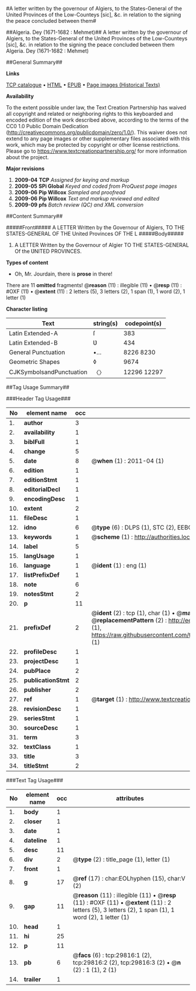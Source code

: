 #A letter written by the governour of Algiers, to the States-General of the United Provinces of the Low-Counteys [sic], &c. in relation to the signing the peace concluded between them#

##Algeria. Dey (1671-1682 : Mehmet)##
A letter written by the governour of Algiers, to the States-General of the United Provinces of the Low-Counteys [sic], &c. in relation to the signing the peace concluded between them
Algeria. Dey (1671-1682 : Mehmet)

##General Summary##

**Links**

[TCP catalogue](http://www.ota.ox.ac.uk/tcp/)  • 
[HTML](http://tei.it.ox.ac.uk/tcp/Texts-HTML/free/A26/A26541.html)  • 
[EPUB](http://tei.it.ox.ac.uk/tcp/Texts-EPUB/free/A26/A26541.epub) • 
[Page images (Historical Texts)](https://historicaltexts.jisc.ac.uk/eebo-99825434e)

**Availability**

To the extent possible under law, the Text Creation Partnership has waived all copyright and related or neighboring rights to this keyboarded and encoded edition of the work described above, according to the terms of the CC0 1.0 Public Domain Dedication (http://creativecommons.org/publicdomain/zero/1.0/). This waiver does not extend to any page images or other supplementary files associated with this work, which may be protected by copyright or other license restrictions. Please go to https://www.textcreationpartnership.org/ for more information about the project.

**Major revisions**

1. __2009-04__ __TCP__ *Assigned for keying and markup*
1. __2009-05__ __SPi Global__ *Keyed and coded from ProQuest page images*
1. __2009-06__ __Pip Willcox__ *Sampled and proofread*
1. __2009-06__ __Pip Willcox__ *Text and markup reviewed and edited*
1. __2009-09__ __pfs__ *Batch review (QC) and XML conversion*

##Content Summary##

#####Front#####
A LETTER Written by the Governour of Algiers, TO THE STATES-GENERAL OF THE United Provinces OF THE L
#####Body#####

1. A LETTER Written by the Governour of Algier TO THE STATES-GENERAL Of the ƲNITED PROVINCES.

**Types of content**

  * Oh, Mr. Jourdain, there is **prose** in there!

There are 11 **omitted** fragments! 
 @__reason__ (11) : illegible (11)  •  @__resp__ (11) : #OXF (11)  •  @__extent__ (11) : 2 letters (5), 3 letters (2), 1 span (1), 1 word (2), 1 letter (1)

**Character listing**


|Text|string(s)|codepoint(s)|
|---|---|---|
|Latin Extended-A|ſ|383|
|Latin Extended-B|Ʋ|434|
|General Punctuation|•…|8226 8230|
|Geometric Shapes|◊|9674|
|CJKSymbolsandPunctuation|〈〉|12296 12297|

##Tag Usage Summary##

###Header Tag Usage###

|No|element name|occ|attributes|
|---|---|---|---|
|1.|__author__|3||
|2.|__availability__|1||
|3.|__biblFull__|1||
|4.|__change__|5||
|5.|__date__|8| @__when__ (1) : 2011-04 (1)|
|6.|__edition__|1||
|7.|__editionStmt__|1||
|8.|__editorialDecl__|1||
|9.|__encodingDesc__|1||
|10.|__extent__|2||
|11.|__fileDesc__|1||
|12.|__idno__|6| @__type__ (6) : DLPS (1), STC (2), EEBO-CITATION (1), PROQUEST (1), VID (1)|
|13.|__keywords__|1| @__scheme__ (1) : http://authorities.loc.gov/ (1)|
|14.|__label__|5||
|15.|__langUsage__|1||
|16.|__language__|1| @__ident__ (1) : eng (1)|
|17.|__listPrefixDef__|1||
|18.|__note__|6||
|19.|__notesStmt__|2||
|20.|__p__|11||
|21.|__prefixDef__|2| @__ident__ (2) : tcp (1), char (1)  •  @__matchPattern__ (2) : ([0-9\-]+):([0-9IVX]+) (1), (.+) (1)  •  @__replacementPattern__ (2) : http://eebo.chadwyck.com/downloadtiff?vid=$1&page=$2 (1), https://raw.githubusercontent.com/textcreationpartnership/Texts/master/tcpchars.xml#$1 (1)|
|22.|__profileDesc__|1||
|23.|__projectDesc__|1||
|24.|__pubPlace__|2||
|25.|__publicationStmt__|2||
|26.|__publisher__|2||
|27.|__ref__|1| @__target__ (1) : http://www.textcreationpartnership.org/docs/. (1)|
|28.|__revisionDesc__|1||
|29.|__seriesStmt__|1||
|30.|__sourceDesc__|1||
|31.|__term__|3||
|32.|__textClass__|1||
|33.|__title__|3||
|34.|__titleStmt__|2||


###Text Tag Usage###

|No|element name|occ|attributes|
|---|---|---|---|
|1.|__body__|1||
|2.|__closer__|1||
|3.|__date__|1||
|4.|__dateline__|1||
|5.|__desc__|11||
|6.|__div__|2| @__type__ (2) : title_page (1), letter (1)|
|7.|__front__|1||
|8.|__g__|17| @__ref__ (17) : char:EOLhyphen (15), char:V (2)|
|9.|__gap__|11| @__reason__ (11) : illegible (11)  •  @__resp__ (11) : #OXF (11)  •  @__extent__ (11) : 2 letters (5), 3 letters (2), 1 span (1), 1 word (2), 1 letter (1)|
|10.|__head__|1||
|11.|__hi__|25||
|12.|__p__|11||
|13.|__pb__|6| @__facs__ (6) : tcp:29816:1 (2), tcp:29816:2 (2), tcp:29816:3 (2)  •  @__n__ (2) : 1 (1), 2 (1)|
|14.|__trailer__|1||
